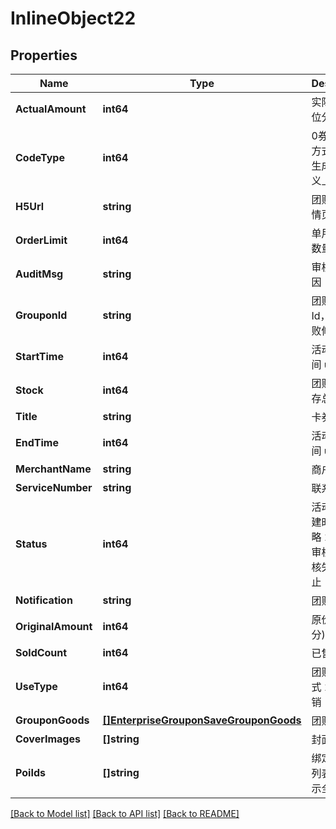 # InlineObject22

## Properties

Name | Type | Description | Notes
------------ | ------------- | ------------- | -------------
**ActualAmount** | **int64** | 实际金额(单位分) | [optional] 
**CodeType** | **int64** | 0券码生成的方式;1系统生成;2自定义上传 | [optional] 
**H5Url** | **string** | 团购活动详情页链接 | [optional] 
**OrderLimit** | **int64** | 单用户购买数量上限 | [optional] 
**AuditMsg** | **string** | 审核失败原因 | [optional] 
**GrouponId** | **string** | 团购活动Id，审核失败修改用 | [optional] 
**StartTime** | **int64** | 活动开始时间 unix time | [optional] 
**Stock** | **int64** | 团购活动库存总数 | [optional] 
**Title** | **string** | 卡券标题 | [optional] 
**EndTime** | **int64** | 活动截止时间 unix time | [optional] 
**MerchantName** | **string** | 商户名称 | [optional] 
**ServiceNumber** | **string** | 联系电话 | [optional] 
**Status** | **int64** | 活动状态 创建时可以忽略 1有效 2审核中 3审核失败 4中止 | [optional] 
**Notification** | **string** | 团购须知 | [optional] 
**OriginalAmount** | **int64** | 原价(单位分) | [optional] 
**SoldCount** | **int64** | 已售出数量 | [optional] 
**UseType** | **int64** | 团购使用方式 1 到店核销 | [optional] 
**GrouponGoods** | [**[]EnterpriseGrouponSaveGrouponGoods**](_enterprise_groupon_save_groupon_goods.md) | 团购商品 | [optional] 
**CoverImages** | **[]string** | 封面图 | [optional] 
**PoiIds** | **[]string** | 绑定的POI 列表 默认展示全部门店 | [optional] 

[[Back to Model list]](../README.md#documentation-for-models) [[Back to API list]](../README.md#documentation-for-api-endpoints) [[Back to README]](../README.md)


